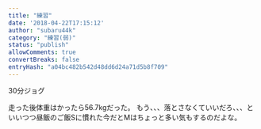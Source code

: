 ```yaml
---
title: "練習"
date: '2018-04-22T17:15:12'
author: "subaru44k"
category: "練習(弱)"
status: "publish"
allowComments: true
convertBreaks: false
entryHash: "a04bc482b542d48dd6d24a71d5b8f709"
---
```

30分ジョグ

走った後体重はかったら56.7kgだった。
もう、、、落とさなくていいだろ、、、といいつつ昼飯のご飯Sに慣れた今だとMはちょっと多い気もするのだよな。
